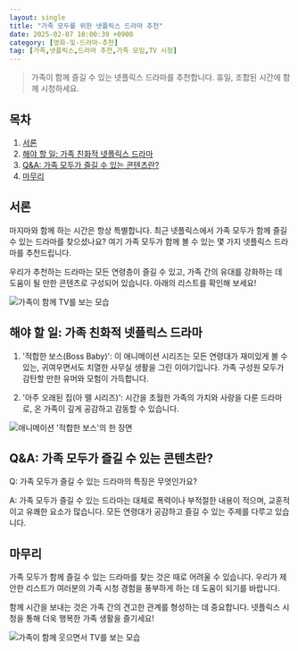 ```yaml
---
layout: single
title: "가족 모두를 위한 넷플릭스 드라마 추천"
date: 2025-02-07 10:00:39 +0900
category: [영화-및-드라마-추천]
tag: [가족,넷플릭스,드라마 추천,가족 모임,TV 시청]
---
```

  
> 가족이 함께 즐길 수 있는 넷플릭스 드라마를 추천합니다. 휴일, 조합된 시간에 함께 시청하세요.

## 목차
1. [서론](#서론)
2. [해야 할 일: 가족 친화적 넷플릭스 드라마](#해야-할-일-가족-친화적-넷플릭스-드라마)
3. [Q&A: 가족 모두가 즐길 수 있는 콘텐츠란?](#qa-가족-모두가-즐길-수-있는-콘텐츠란)
4. [마무리](#마무리)

## 서론

마지마와 함께 하는 시간은 항상 특별합니다. 최근 넷플릭스에서 가족 모두가 함께 즐길 수 있는 드라마를 찾으셨나요? 여기 가족 모두가 함께 볼 수 있는 몇 가지 넷플릭스 드라마를 추천드립니다.


우리가 추천하는 드라마는 모든 연령층이 즐길 수 있고, 가족 간의 유대를 강화하는 데 도움이 될 만한 콘텐츠로 구성되어 있습니다. 아래의 리스트를 확인해 보세요!


![가족이 함께 TV를 보는 모습](undefined)



## 해야 할 일: 가족 친화적 넷플릭스 드라마

1. '적합한 보스(Boss Baby)': 이 애니메이션 시리즈는 모든 연령대가 재미있게 볼 수 있는, 귀여우면서도 치열한 사무실 생활을 그린 이야기입니다. 가족 구성원 모두가 감탄할 만한 유머와 모험이 가득합니다.


2. '아주 오래된 집(아 뗄 시리즈)': 시간을 초월한 가족의 가치와 사랑을 다룬 드라마로, 온 가족이 깊게 공감하고 감동할 수 있습니다.


![애니메이션 '적합한 보스'의 한 장면](undefined)



## Q&A: 가족 모두가 즐길 수 있는 콘텐츠란?

Q: 가족 모두가 즐길 수 있는 드라마의 특징은 무엇인가요?


A: 가족 모두가 즐길 수 있는 드라마는 대체로 폭력이나 부적절한 내용이 적으며, 교훈적이고 유쾌한 요소가 많습니다. 모든 연령대가 공감하고 즐길 수 있는 주제를 다루고 있습니다.



## 마무리

가족 모두가 함께 즐길 수 있는 드라마를 찾는 것은 때로 어려울 수 있습니다. 우리가 제안한 리스트가 여러분의 가족 시청 경험을 풍부하게 하는 데 도움이 되기를 바랍니다.


함께 시간을 보내는 것은 가족 간의 견고한 관계를 형성하는 데 중요합니다. 넷플릭스 시청을 통해 더욱 행복한 가족 생활을 즐기세요!


![가족이 함께 웃으면서 TV를 보는 모습](undefined)

